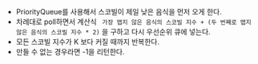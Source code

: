 * PriorityQueue를 사용해서 스코빌이 제일 낮은 음식을 먼저 오게 한다.
* 차례대로 poll하면서 계산식 ``` 가장 맵지 않은 음식의 스코빌 지수 + (두 번째로 맵지 않은 음식의 스코빌 지수 * 2)``` 을 구하고 다시 우선순위 큐에 넣는다.
* 모든 스코빌 지수가 K 보다 커질 때까지 반복한다.
* 만들 수 없는 경우라면 -1을 리턴한다.
